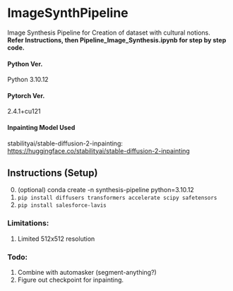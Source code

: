 # ImageSynthPipeline
Image Synthesis Pipeline for Creation of dataset with cultural notions.\
**Refer Instructions, then Pipeline_Image_Synthesis.ipynb for step by step code.**


#### Python Ver.
Python 3.10.12

#### Pytorch Ver.
2.4.1+cu121

#### Inpainting Model Used
stabilityai/stable-diffusion-2-inpainting: https://huggingface.co/stabilityai/stable-diffusion-2-inpainting

## Instructions (Setup)
0. (optional) conda create -n synthesis-pipeline python=3.10.12
1. ```pip install diffusers transformers accelerate scipy safetensors```
2. ```pip install salesforce-lavis```


### Limitations:
1. Limited 512x512 resolution


### Todo:
1. Combine with automasker (segment-anything?)
2. Figure out checkpoint for inpainting.